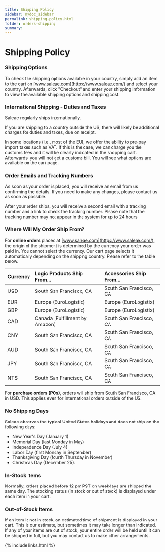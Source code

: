 ```yaml
---
title: Shipping Policy
sidebar: mydoc_sidebar
permalink: shipping-policy.html
folder: orders-shipping
summary:
---
```


# Shipping Policy

### Shipping Options

To check the shipping options available in your country, simply add an item to the cart on [www.saleae.com](https://www.saleae.com/) and select your country. Afterwards, click "Checkout" and enter your shipping information to view the available shipping options and shipping cost.

### International Shipping - Duties and Taxes

Saleae regularly ships internationally.

If you are shipping to a country outside the US, there will likely be additional charges for duties and taxes, due on receipt. 

In some locations \(i.e., most of the EU\), we offer the ability to pre-pay import taxes such as VAT. If this is the case, we can charge you the customs fees and it will be clearly indicated in the shopping cart. Afterwards, you will not get a customs bill. You will see what options are available on the cart page.

### **Order Emails and Tracking Numbers**

As soon as your order is placed, you will receive an email from us confirming the details. If you need to make any changes, please contact us as soon as possible.

After your order ships, you will receive a second email with a tracking number and a link to check the tracking number. Please note that the tracking number may not appear in the system for up to 24 hours.

### Where Will My Order Ship From?

For **online orders** placed at [www.saleae.com](https://www.saleae.com/), the origin of the shipment is determined by the currency your order was paid in. You cannot select the currency. Our cart page selects it automatically depending on the shipping country. Please refer to the table below.

| Currency | Logic Products Ship From... | Accessories Ship From... |
| :--- | :--- | :--- |
| USD | South San Francisco, CA | South San Francisco, CA |
| EUR | Europe \(EuroLogistix\) | Europe \(EuroLogistix\) |
| GBP | Europe \(EuroLogistix\) | Europe \(EuroLogistix\) |
| CAD | Canada \(Fulfillment by Amazon\) | South San Francisco, CA |
| CNY | South San Francisco, CA | South San Francisco, CA |
| AUD | South San Francisco, CA | South San Francisco, CA |
| JPY | South San Francisco, CA | South San Francisco, CA |
| NT$ | South San Francisco, CA | South San Francisco, CA |

For **purchase orders \(POs\)**, orders will ship from South San Francisco, CA in USD. This applies even for international orders outside of the US.

### **No Shipping Days**

Saleae observes the typical United States holidays and does not ship on the following days:

* New Year's Day \(January 1\)
* Memorial Day \(last Monday in May\)
* Independence Day \(July 4\)
* Labor Day \(first Monday in September\)
* Thanksgiving Day \(fourth Thursday in November\)
* Christmas Day \(December 25\).

### **In-Stock Items**

Normally, orders placed before 12 pm PST on weekdays are shipped the same day. The stocking status \(in stock or out of stock\) is displayed under each item in your cart.

### **Out-of-Stock Items**

If an item is not in stock, an estimated time of shipment is displayed in your cart. This is our estimate, but sometimes it may take longer than indicated. If any of your items are out of stock, your entire order will be held until it can be shipped in full, but you may contact us to make other arrangements.





{% include links.html %}